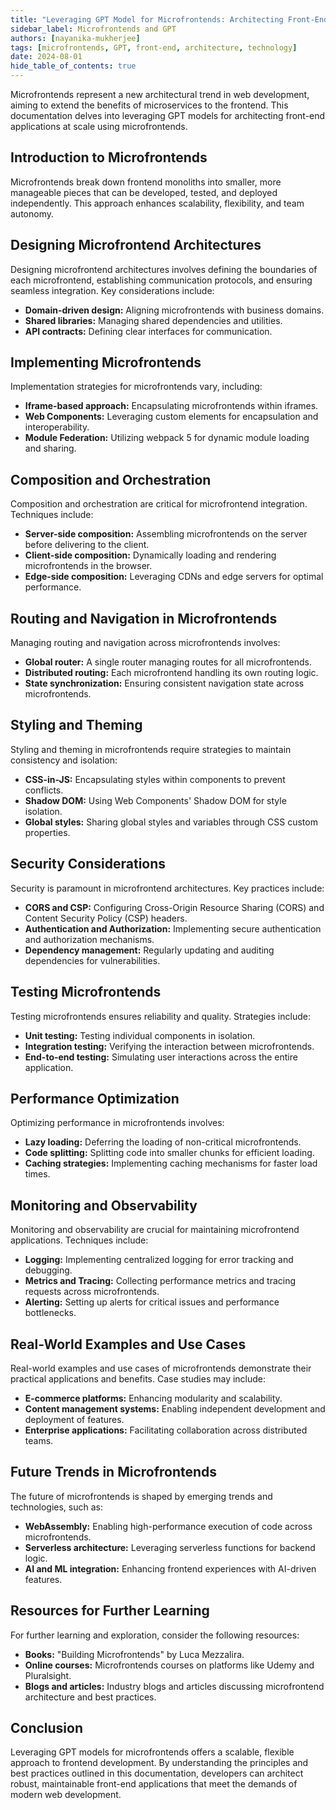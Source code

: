 ```yaml
---
title: "Leveraging GPT Model for Microfrontends: Architecting Front-End at Scale"
sidebar_label: Microfrontends and GPT
authors: [nayanika-mukherjee]
tags: [microfrontends, GPT, front-end, architecture, technology]
date: 2024-08-01
hide_table_of_contents: true
---
```


Microfrontends represent a new architectural trend in web development, aiming to extend the benefits of microservices to the frontend. This documentation delves into leveraging GPT models for architecting front-end applications at scale using microfrontends.

<!-- truncate -->

## Introduction to Microfrontends

Microfrontends break down frontend monoliths into smaller, more manageable pieces that can be developed, tested, and deployed independently. This approach enhances scalability, flexibility, and team autonomy.

## Designing Microfrontend Architectures

Designing microfrontend architectures involves defining the boundaries of each microfrontend, establishing communication protocols, and ensuring seamless integration. Key considerations include:

- **Domain-driven design:** Aligning microfrontends with business domains.
- **Shared libraries:** Managing shared dependencies and utilities.
- **API contracts:** Defining clear interfaces for communication.

## Implementing Microfrontends

Implementation strategies for microfrontends vary, including:

- **Iframe-based approach:** Encapsulating microfrontends within iframes.
- **Web Components:** Leveraging custom elements for encapsulation and interoperability.
- **Module Federation:** Utilizing webpack 5 for dynamic module loading and sharing.

## Composition and Orchestration

Composition and orchestration are critical for microfrontend integration. Techniques include:

- **Server-side composition:** Assembling microfrontends on the server before delivering to the client.
- **Client-side composition:** Dynamically loading and rendering microfrontends in the browser.
- **Edge-side composition:** Leveraging CDNs and edge servers for optimal performance.

## Routing and Navigation in Microfrontends

Managing routing and navigation across microfrontends involves:

- **Global router:** A single router managing routes for all microfrontends.
- **Distributed routing:** Each microfrontend handling its own routing logic.
- **State synchronization:** Ensuring consistent navigation state across microfrontends.

## Styling and Theming

Styling and theming in microfrontends require strategies to maintain consistency and isolation:

- **CSS-in-JS:** Encapsulating styles within components to prevent conflicts.
- **Shadow DOM:** Using Web Components' Shadow DOM for style isolation.
- **Global styles:** Sharing global styles and variables through CSS custom properties.

## Security Considerations

Security is paramount in microfrontend architectures. Key practices include:

- **CORS and CSP:** Configuring Cross-Origin Resource Sharing (CORS) and Content Security Policy (CSP) headers.
- **Authentication and Authorization:** Implementing secure authentication and authorization mechanisms.
- **Dependency management:** Regularly updating and auditing dependencies for vulnerabilities.

## Testing Microfrontends

Testing microfrontends ensures reliability and quality. Strategies include:

- **Unit testing:** Testing individual components in isolation.
- **Integration testing:** Verifying the interaction between microfrontends.
- **End-to-end testing:** Simulating user interactions across the entire application.

## Performance Optimization

Optimizing performance in microfrontends involves:

- **Lazy loading:** Deferring the loading of non-critical microfrontends.
- **Code splitting:** Splitting code into smaller chunks for efficient loading.
- **Caching strategies:** Implementing caching mechanisms for faster load times.

## Monitoring and Observability

Monitoring and observability are crucial for maintaining microfrontend applications. Techniques include:

- **Logging:** Implementing centralized logging for error tracking and debugging.
- **Metrics and Tracing:** Collecting performance metrics and tracing requests across microfrontends.
- **Alerting:** Setting up alerts for critical issues and performance bottlenecks.

## Real-World Examples and Use Cases

Real-world examples and use cases of microfrontends demonstrate their practical applications and benefits. Case studies may include:

- **E-commerce platforms:** Enhancing modularity and scalability.
- **Content management systems:** Enabling independent development and deployment of features.
- **Enterprise applications:** Facilitating collaboration across distributed teams.

## Future Trends in Microfrontends

The future of microfrontends is shaped by emerging trends and technologies, such as:

- **WebAssembly:** Enabling high-performance execution of code across microfrontends.
- **Serverless architecture:** Leveraging serverless functions for backend logic.
- **AI and ML integration:** Enhancing frontend experiences with AI-driven features.

## Resources for Further Learning

For further learning and exploration, consider the following resources:

- **Books:** "Building Microfrontends" by Luca Mezzalira.
- **Online courses:** Microfrontends courses on platforms like Udemy and Pluralsight.
- **Blogs and articles:** Industry blogs and articles discussing microfrontend architecture and best practices.

## Conclusion

Leveraging GPT models for microfrontends offers a scalable, flexible approach to frontend development. By understanding the principles and best practices outlined in this documentation, developers can architect robust, maintainable front-end applications that meet the demands of modern web development.
